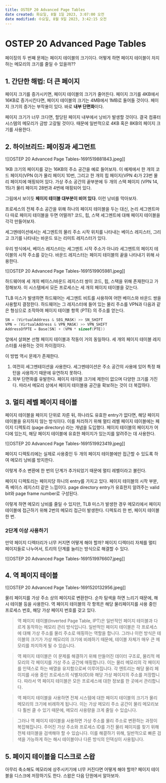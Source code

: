 ```yaml
---
title: OSTEP 20 Advanced Page Tables
date created: 화요일, 8월 1일 2023, 3:07:00 오전
date modified: 수요일, 8월 9일 2023, 3:42:15 오전
---
```

# OSTEP 20 Advanced Page Tables

페이징의 두 번째 문제는 페이지 테이블의 크기이다. 어떻게 하면 페이지 테이블이 차지하는 메모리의 크기를 줄일 수 있을까??

## 1. 간단한 해법: 더 큰 페이지

페이지 크기를 증가시키면, 페이지 테이블의 크기가 줄어든다. 페이지 크기를 4KB에서 16KB로 증가시킨다면, 페이지 테이블의 크기는 4MB에서 1MB로 둘어들 것이다. 페이지 크기의 증가는 부작용이 있다. 바로 **내부 단편화**이다. 

페이지 크기가 너무 크다면, 할당된 페이지 내부에서 낭비가 발생할 것이다. 결국 컴퓨터 시스템의 메모리가 금방 고갈될 것이다. 때문에 일반적으로 4KB 혹은 8KB의 페이지 크기를 사용한다.

## 2. 하이브리드: 페이징과 세그먼트

![[OSTEP 20 Advanced Page Tables-1691519881843.jpeg]]

1KB 크기의 페이지를 갖는 16KB의 주소 공간을 예로 들어보자. 
이 예제에서 한 개의 코드 페이지(VPN 0)가 물리 페이지 10번, 그리고 한 개의 힙 페이지(VPN 4)가 23번 물리 페이지에 매핑되어 있다. 가상 주소 공간의 끝부분에 두 개의 스택 페이지 (VPN 14, 15)가 물리 페이지 28번과 4번에 매핑되어 있다. 

그림에서 보이듯 **페이지 테이블 대부분이 비어 있다**. 이런 낭비를 막아보자.

프로세스의 전체 주소 공간을 위해 하나의 페이지 테이블을 두는 대신, 논리 세그멘트마다 따로 페이지 테이블을 두면 어떨까? 코드, 힙, 스택 세그멘트에 대해 페이지 테이블을 각각 만들어보자. 

세그멘테이션에서는 세그멘트의 물리 주소 시작 위치를 나타내는 베이스 레지스터, 그리고 크기를 나타내는 바운드 또는 리미트 레지스터가 있다.

우리 방식에서, 베이스 레지스터는 세그멘트 시작 주소가 아니라 세그멘트의 페이지 테이블의 시작 주소를 갖는다. 바운드 레지스터는 페이지 테이블의 끝을 나타내기 위해 사용한다.

![[OSTEP 20 Advanced Page Tables-1691519905981.jpeg]]

하드웨어에 세 개의 베이스/바운드 레지스터 쌍이 코드, 힙, 스택을 위해 존재한다고 가정해보자. 이 시스템에서 모든 프로세스는 세 개의 페이지 테이블을 갖는다.

TLB 미스가 발생하면 하드웨어는 세그멘트 비트를 사용하여 어떤 베이스와 바운드 쌍을 사용할지 결정한다. 하드웨어는 그 레지스터에 들어 있는 물리 주소를 VPN과 다음과 같은 형싱으로 조작하여 페이지 테이블 항목 (PTE) 의 주소를 얻는다.

```c
SN = (VirtualAddress & SEG_MASK) >> SN_SHIFT
VPN = (VirtualAddress & VPN_MASK) >> VPN_SHIFT
AddressOfPTE = Base[SN] + (VPN * sizeof(PTE))
```

앞에서 살펴본 선형 페이지 테이블과 작동이 거의 동일하다. 세 개의 페이지 테이블 레지스터를 사용하는 것이 차이점이다.

이 방법 역시 문제가 존재한다.

1. 여전히 세그멘테이션을 사용한다. 세그멘테이션은 주소 공간의 사용에 있어 특정 패턴을 사용하기 때문에 유연하지 못하다.
2. 외부 단편화를 유발한다. 페이지 테이블 크기에 제한이 없으며 다양한 크기를 가진다. 따라서 메모리 상에서 페이지 테이블용 공간을 확보하는 것이 더 복잡하다.

## 3. 멀티 레벨 페이지 테이블

페이지 테이블을 페이지 단위로 자른 뒤, 하나라도 유효한 entry가 없다면, 해당 페이지 테이블을 유지하지 않는 방식이다. 이를 처리하기 위해 멀티 레벨 페이지 테이블에는 페이지 디렉토리 (page directory) 라는 개념을 도입했다. 페이지 테이블의 페이지가 어디에 있는지, 해당 페이지 테이블에 유효한 페이지가 있는지를 알려주는 데 사용한다. 

![[OSTEP 20 Advanced Page Tables-1691519923419.jpeg]]

페이지 디렉토리에는 실제로 사용중인 두 개의 페이지 테이블에만 접근할 수 있도록 하여 메모리 낭비를 방지한다.

이렇게 주소 변환에 한 번의 단계가 추가되었기 때문에 멀티 레벨이라고 불린다. 

페이지 디렉토리는 페이지당 하니의 entry를 가지고 있다. 페이지 테이블의 시작 부분, 즉 베이스 레지스터 같은 느낌이다. page directory entry가 유효한지 알려주는 valid bit와 page frame number로 구성된다.

이렇게 하면 메모리 낭비를 줄일 수 있지만, TLB 미스가 발생한 경우 메모리에서 페이지 테이블에 접근하기 위해 2번의 메모리 접근이 발생한다. 디렉토리 한 번, 페이지 테이블 한 번.

### 2단계 이상 사용하기

만약 페이지 디렉터리가 너무 커지면 어떻게 해야 할까?
페이지 디렉터리 자체를 멀티 페이지들로 나누어서, 트리의 단계를 늘리는 방식으로 해결할 수 있다. 

![[OSTEP 20 Advanced Page Tables-1691519976607.jpeg]]

## 4. 역 페이지 테이블

![[OSTEP 20 Advanced Page Tables-1691520132956.jpeg]]

물리 페이지를 가상 주소 상의 페이지로 변환한다. 
순차 탐색을 하면 느리기 때문에, 해시 테이블 등을 사용한다. 
역 페이지 테이블의 각 항목은 해당 물리페이지를 사용 중인 프로세스 번호, 해당 가상 페이지 번호를 갖고 있다.

>역 페이지 테이블(Inverted Page Table, IPT)은 일반적인 페이지 테이블과 다르게 동작하는 메모리 관리 방식입니다. 일반적인 페이지 테이블은 각 프로세스에 대해 가상 주소를 물리 주소로 매핑하는 역할을 합니다. 그러나 이런 방식은 테이블의 크기가 가상 메모리의 크기에 비례하기 때문에, 테이블 자체가 매우 큰 메모리를 차지하게 될 수 있습니다.

> 역 페이지 테이블은 이 문제를 해결하기 위해 만들어진 데이터 구조로, 물리적 메모리의 각 페이지를 가상 주소 공간에 매핑합니다. 이는 물리 메모리의 각 페이지를 인덱스로 하는 배열을 유지함으로써 이루어집니다. 각 엔트리는 해당 물리 페이지를 사용 중인 프로세스의 식별자(ID)와 해당 가상 페이지의 주소를 저장합니다. 따라서 역 페이지 테이블은 모든 프로세스에 대한 정보를 한 곳에서 관리합니다.

> 역 페이지 테이블을 사용하면 전체 시스템에 대한 페이지 테이블의 크기가 물리 메모리의 크기에 비례하게 됩니다. 이는 가상 메모리 주소 공간이 물리 메모리보다 훨씬 클 수 있기 때문에, 메모리 사용량을 크게 줄일 수 있습니다.

> 그러나 역 페이지 테이블을 사용하면 가상 주소를 물리 주소로 변환하는 과정이 복잡해집니다. 주어진 가상 주소와 프로세스 ID를 가진 물리 페이지를 찾기 위해 전체 테이블을 검색해야 할 수 있습니다. 이를 해결하기 위해, 일반적으로 빠른 검색을 가능하게 하는 해시 테이블이나 다른 방식의 인덱싱이 사용됩니다.


## 5. 페이지 테이블을 디스크로 스왑

아무리 축소해도 메모리에 상주시키기에 너무 커진다면 어떻게 해야 할까?
페이지 테이블을 디스크에 저장하기도 한다.
스왑은 다음 단원에서 알아보자.
